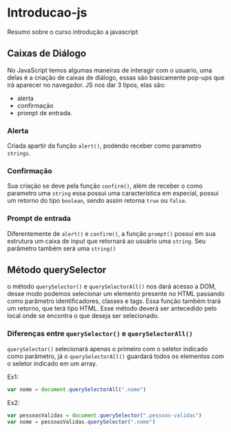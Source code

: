 # Introducao-js
Resumo sobre o curso introdução a javascript

## Caixas de Diálogo
No JavaScript temos algumas maneiras de interagir com o usuario, uma delas é a criação de caixas de diálogo, essas são basicamente pop-ups que irá aparecer no navegador. JS nos dar 3 tipos, elas são:
- alerta
- confirmação
- prompt de entrada.

### Alerta
Criada apartir da função `alert()`, podendo receber como parametro `strings`.

### Confirmação
Sua criação se deve pela função `confirm()`, além de receber o como parametro uma `string` essa possui uma caracteristica em especial, possui um retorno do tipo `boolean`, sendo assim retorna `true` ou `false`.

### Prompt de entrada
Diferentemente de `alert()` e `confirm()`, a função `prompt()` possui em sua estrutura um caixa de input que retornará ao usuário uma `string`. Seu parâmetro também será uma `string()`

## Método querySelector
o método `querySelector()` e `querySelectorAll()` nos dará acesso a DOM, desse modo podemos selecionar um elemento presente no HTML passando como parâmetro identificadores, classes e tags. 
Essa função também trará um retorno, que terá tipo HTML.
Esse método deverá ser antecedido pelo local onde se encontra o que deseja ser selecionado.

### Diferenças entre `querySelector()` e `querySelectorAll()`
`querySelector()` selecionará apenas o primeiro com o seletor indicado como parâmetro, já o `querySelectorAll()` guardará todos os elementos com o seletor indicado em um array.

Ex1:
```javascript
var nome = document.querySelectorAll(".nome")
```

Ex2:
```javascript
var pessoasValidas = document.querySelector(".pessoas-validas")
var nome = pessoasValidas.querySelector(".nome")
```
